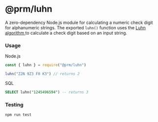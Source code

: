 # @prm/luhn
A zero-dependency Node.js module for calculating a numeric check digit for alphanumeric strings. The exported `luhn()` function uses the [Luhn algorithm ](https://en.wikipedia.org/wiki/Luhn_algorithm) to calculate a check digit based on an input string.

### Usage
Node.js
```js
const { luhn } = require("@prm/luhn")

luhn("Z2N 9Z3 F0 K3") // returns 2
```

SQL
```sql
SELECT luhn("1245496594") -- returns 3
```

### Testing
```sh
npm run test
```
